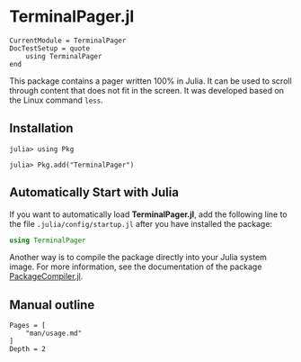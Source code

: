 TerminalPager.jl
================

```@meta
CurrentModule = TerminalPager
DocTestSetup = quote
    using TerminalPager
end
```

This package contains a pager written 100% in Julia. It can be used to scroll through
content that does not fit in the screen. It was developed based on the Linux command `less`.

## Installation

```julia-repl
julia> using Pkg

julia> Pkg.add("TerminalPager")
```

## Automatically Start with Julia

If you want to automatically load **TerminalPager.jl**, add the following line to the file
`.julia/config/startup.jl` after you have installed the package:

```julia
using TerminalPager
```

Another way is to compile the package directly into your Julia system image. For more
information, see the documentation of the package
[PackageCompiler.jl](https://github.com/JuliaLang/PackageCompiler.jl).

## Manual outline

```@contents
Pages = [
    "man/usage.md"
]
Depth = 2
```
